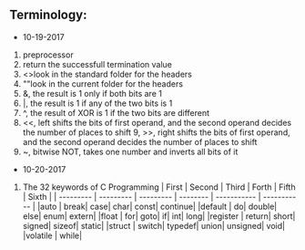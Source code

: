 Terminology:
-----------------
* 10-19-2017
1. preprocessor
2. return the successfull termination value
3. <>look in the standard folder for the headers
4. ""look in the current folder for the headers
5. &, the result is 1 only if both bits are 1
6. |, the result is 1 if any of the two bits is 1
7. ^, the result of XOR is 1 if the two bits are different
8. <<, left shifts the bits of first operand, and the second operand decides the number of places to shift
9, >>, right shifts the bits of first operand, and the second operand decides the number of places to shift
10. ~, bitwise NOT, takes one number and inverts all bits of it

* 10-20-2017
1. The 32 keywords of C Programming
  | First     | Second    | Third     | Forth    | Fifth       | Sixth       |
  | --------- | --------- | --------- | -------- | ----------- | ----------- |
  |auto     |    break|     case|    char|      const|   continue|
  |default  |       do|   double|    else|       enum|     extern|
  |float    |      for|     goto|      if|        int|       long|
  |register |   return|    short|  signed|     sizeof|     static|
  |struct   |   switch|  typedef|   union|   unsigned|       void|
  |volatile |    while| 
